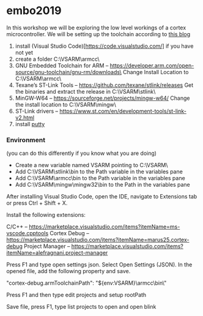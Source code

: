 # embo2019
In this workshop we will be exploring the low level workings of a cortex microcontroller. We will be setting up the toolchain according to [this blog](http://hbfsrobotics.com/blog/configuring-vs-code-arm-development-stm32cubemx)

1. install (Visual Studio Code)[https://code.visualstudio.com/] if you have not yet
2. create a folder C:\VSARM\armcc\ 
3. GNU Embedded Toolchain for ARM – https://developer.arm.com/open-source/gnu-toolchain/gnu-rm/downloads\
    Change Install Location to C:\VSARM\armcc\
4. Texane’s ST-Link Tools – https://github.com/texane/stlink/releases
    Get the binaries and extract the release in C:\VSARM\stlink\
5. MinGW-W64 – https://sourceforge.net/projects/mingw-w64/
    Change the install location to C:\VSARM\mingw\
6. ST-Link drivers – https://www.st.com/en/development-tools/st-link-v2.html
7. install [putty](https://www.chiark.greenend.org.uk/~sgtatham/putty/latest.html)

### Environment
(you can do this differently if you know what you are doing)
 - Create a new variable named VSARM pointing to C:\VSARM\ 
 - Add C:\VSARM\stlink\bin to the Path variable in the variables pane
 - Add C:\VSARM\armcc\bin to the Path variable in the variables pane
 - Add C:\VSARM\mingw\mingw32\bin to the Path in the variables pane
 
After installing Visual Studio Code, open the IDE, navigate to Extensions tab or press Ctrl + Shift + X.

Install the following extensions:

C/C++ – https://marketplace.visualstudio.com/items?itemName=ms-vscode.cpptools
Cortex Debug – https://marketplace.visualstudio.com/items?itemName=marus25.cortex-debug
Project Manager – https://marketplace.visualstudio.com/items?itemName=alefragnani.project-manager

Press F1 and type open settings json. Select Open Settings (JSON). In the opened file, add the following property and save.

"cortex-debug.armToolchainPath": 
"${env:VSARM}\\armcc\\bin\\"

Press F1 and then type edit projects and setup rootPath

Save file, press F1, type list projects to open and open blink
